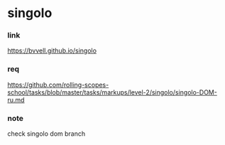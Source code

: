 # singolo

### link
https://bvvell.github.io/singolo

### req
https://github.com/rolling-scopes-school/tasks/blob/master/tasks/markups/level-2/singolo/singolo-DOM-ru.md

### note
check singolo dom branch